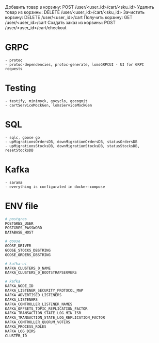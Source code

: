 Добавить товар в корзину: POST /user/<user_id>/cart/<sku_id>
Удалить товар из корзины: DELETE /user/<user_id>/cart/<sku_id>
Зачистить корзину: DELETE /user/<user_id>/cart
Получить корзину: GET /user/<user_id>/cart
Создать заказ из корзины: POST /user/<user_id>/cart/checkout

# GRPC
    - protoc
    - protoc-dependencies, protoc-generate, lomsGRPCUI - UI for GRPC requests
# Testing
    - testify, minimock, gocyclo, gocognit
    - cartServiceMockGen, lomsServiceMockGen
# SQL
    - sqlc, goose go
    - upMigrationsOrdersDB, downMigrationOrdersDB, statusOrdersDB
    - upMigrationsStocksDB, downMigrationStocksDB, statusStocksDB, resetStocksDB
# Kafka
    - sarama
    - everything is configurated in docker-compose

# ENV file
```bash
# postgres
POSTGRES_USER
POSTGRES_PASSWORD
DATABASE_HOST

# goose
GOOSE_DRIVER
GOOSE_STOCKS_DBSTRING
GOOSE_ORDERS_DBSTRING

# kafka-ui
KAFKA_CLUSTERS_0_NAME
KAFKA_CLUSTERS_0_BOOTSTRAPSERVERS

# kafka
KAFKA_NODE_ID
KAFKA_LISTENER_SECURITY_PROTOCOL_MAP
KAFKA_ADVERTISED_LISTENERS
KAFKA_LISTENERS
KAFKA_CONTROLLER_LISTENER_NAMES
KAFKA_OFFSETS_TOPIC_REPLICATION_FACTOR
KAFKA_TRANSACTION_STATE_LOG_MIN_ISR
KAFKA_TRANSACTION_STATE_LOG_REPLICATION_FACTOR
KAFKA_CONTROLLER_QUORUM_VOTERS
KAFKA_PROCESS_ROLES
KAFKA_LOG_DIRS
CLUSTER_ID
```